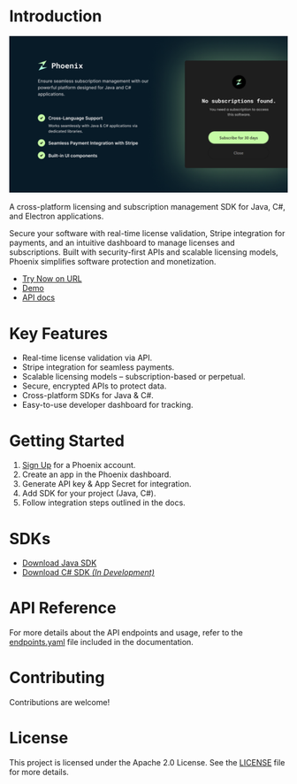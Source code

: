 # Introduction

![image](/docs/banner.png)

A cross-platform licensing and subscription management SDK for Java, C#, and Electron applications.

Secure your software with real-time license validation, Stripe integration for payments, and an intuitive dashboard to manage licenses and subscriptions. Built with security-first APIs and scalable licensing models, Phoenix simplifies software protection and monetization.

-   [Try Now on URL](<[frontend](https://phoenix-provider.vercel.app)>)
-   [Demo]()
-   [API docs](https://github.com/vishva-kalhara/phoenix/blob/master/docs/endpoints.yaml)

# Key Features

-   Real-time license validation via API.
-   Stripe integration for seamless payments.
-   Scalable licensing models – subscription-based or perpetual.
-   Secure, encrypted APIs to protect data.
-   Cross-platform SDKs for Java & C#.
-   Easy-to-use developer dashboard for tracking.

# Getting Started

1. [Sign Up](https://phoenix-provider.vercel.app) for a Phoenix account.
2. Create an app in the Phoenix dashboard.
3. Generate API key & App Secret for integration.
4. Add SDK for your project (Java, C#).
5. Follow integration steps outlined in the docs.

# SDKs

-   [Download Java SDK](https://drive.google.com/uc?export=download&id=1YgiE5__8114yk-MtKSy6urSjB7Zs_I6Y)
-   [Download C# SDK _(In Development)_]()

# API Reference

For more details about the API endpoints and usage, refer to the [endpoints.yaml](https://github.com/vishva-kalhara/phoenix/blob/master/docs/endpoints.yaml) file included in the documentation.

# Contributing

Contributions are welcome!

# License

This project is licensed under the Apache 2.0 License. See the [LICENSE](https://github.com/vishva-kalhara/phoenix/blob/master/LICENSE) file for more details.
